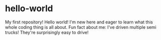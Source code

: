 # hello-world
My first repository!
Hello world! I'm new here and eager to learn what this whole coding thing is all about. Fun fact about me: I've driven multiple semi trucks! They're surprisingly easy to drive!
